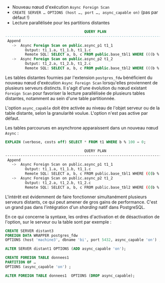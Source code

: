 <!--
Les commits sur ce sujet sont :

* https://git.postgresql.org/gitweb/?p=postgresql.git;a=commit;h=27e1f14563cf982f1f4d71e21ef247866662a052

Discussion

* https://gitlab.dalibo.info/formation/workshops/-/issues/117

-->

<div class="slide-content">

* Nouveau nœud d'exécution `Async Foreign Scan`
* `CREATE SERVER … OPTIONS (host …, port …, async_capable on)`  (pas par défaut !)
* Lecture parallélisée pour les partitions distantes

```sql
                                    QUERY PLAN                                    
----------------------------------------------------------------------------------
 Append
   ->  Async Foreign Scan on public.async_p1 t1_1
         Output: t1_1.a, t1_1.b, t1_1.c
         Remote SQL: SELECT a, b, c FROM public.base_tbl1 WHERE (((b % 100) = 0))
   ->  Async Foreign Scan on public.async_p2 t1_2
         Output: t1_2.a, t1_2.b, t1_2.c
         Remote SQL: SELECT a, b, c FROM public.base_tbl2 WHERE (((b % 100) = 0))
```

</div>

<div class="notes">

Les tables distantes fournies par l'extension `postgres_fdw` bénéficient du
nouveau nœud d'exécution `Async Foreign Scan` lorsqu'elles proviennent de plusieurs
serveurs distincts. Il s'agit d'une évolution du nœud existant `Foreign Scan` pour
favoriser la lecture parallélisée de plusieurs tables distantes, notamment au sein d'une 
table partitionnée. <!-- ça marche aussi pour des tables étrangères isolées lues jointes avec UNION ALL -->

L'option `async_capable` doit être activée au niveau de l'objet serveur ou de
la table distante, selon la granularité voulue. L'option n'est pas active par défaut.

Les tables parcourues en asynchrone apparaissent dans un nouveau nœud `Async` :

```sql
EXPLAIN (verbose, costs off) SELECT * FROM t1 WHERE b % 100 = 0;
```
```sh
                                    QUERY PLAN                                    
----------------------------------------------------------------------------------
 Append
   ->  Async Foreign Scan on public.async_p1 t1_1
         Output: t1_1.a, t1_1.b, t1_1.c
         Remote SQL: SELECT a, b, c FROM public.base_tbl1 WHERE (((b % 100) = 0))
   ->  Async Foreign Scan on public.async_p2 t1_2
         Output: t1_2.a, t1_2.b, t1_2.c
         Remote SQL: SELECT a, b, c FROM public.base_tbl2 WHERE (((b % 100) = 0))
```

L'intérêt est évidemment de faire fonctionner simultanément plusieurs serveurs
distants, ce qui peut amener de gros gains de performance. C'est un grand pas
dans l'intégration d'un _sharding_ natif dans PostgreSQL.

En ce qui concerne la syntaxe, les ordres d'activation et de désactivation de l'option,
sur le serveur ou la table sont par exemple :

```sql
CREATE SERVER distant3
FOREIGN DATA WRAPPER postgres_fdw
OPTIONS (host 'machine3', dbname 'bi', port 5432, async_capable 'on') ;
```
```sql
ALTER SERVER distant1 OPTIONS (ADD async_capable 'on');
```
```sql
CREATE FOREIGN TABLE donnees1
PARTITION OF …
OPTIONS (async_capable 'on') ;
```
```sql
ALTER FOREIGN TABLE donnees1  OPTIONS (DROP async_capable);
```

</div>
